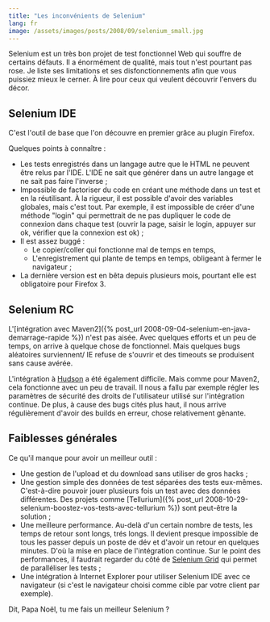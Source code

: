 ```yaml
---
title: "Les inconvénients de Selenium"
lang: fr
image: /assets/images/posts/2008/09/selenium_small.jpg
---
```


Selenium est un très bon projet de test fonctionnel Web qui souffre de certains défauts.
Il a énormément de qualité, mais tout n'est pourtant pas rose.
Je liste ses limitations et ses disfonctionnements afin que vous puissiez mieux le cerner.
À lire pour ceux qui veulent découvrir l'envers du décor.

## Selenium IDE

C'est l'outil de base que l'on découvre en premier grâce au plugin Firefox.

Quelques points à connaître :

- Les tests enregistrés dans un langage autre que le HTML ne peuvent être relus par l'IDE. L'IDE ne sait que générer dans un autre langage et ne sait pas faire l'inverse ;
- Impossible de factoriser du code en créant une méthode dans un test et en la réutilisant. À la rigueur, il est possible d'avoir des variables globales, mais c'est tout. Par exemple, il est impossible de créer d'une méthode "login" qui permettrait de ne pas dupliquer le code de connexion dans chaque test (ouvrir la page, saisir le login, appuyer sur ok, vérifier que la connexion est ok) ;
- Il est assez buggé :
  - Le copier/coller qui fonctionne mal de temps en temps,
  - L'enregistrement qui plante de temps en temps, obligeant à fermer le navigateur ;
- La dernière version est en bêta depuis plusieurs mois, pourtant elle est obligatoire pour Firefox 3.

## Selenium RC

L'[intégration avec Maven2]({% post_url 2008-09-04-selenium-en-java-demarrage-rapide %}) n'est pas aisée. Avec quelques efforts et un peu de temps, on arrive à quelque chose de fonctionnel. Mais quelques bugs aléatoires surviennent/ IE refuse de s'ouvrir et des timeouts se produisent sans cause avérée.

L'intégration à [Hudson](https://hudson.dev.java.net/) a été également difficile. Mais comme pour Maven2, cela fonctionne avec un peu de travail. Il nous a fallu par exemple régler les paramètres de sécurité des droits de l'utilisateur utilisé sur l'intégration continue. De plus, à cause des bugs cités plus haut, il nous arrive régulièrement d'avoir des builds en erreur, chose relativement gênante.

## Faiblesses générales

Ce qu'il manque pour avoir un meilleur outil :

- Une gestion de l'upload et du download sans utiliser de gros hacks ;
- Une gestion simple des données de test séparées des tests eux-mêmes. C'est-à-dire pouvoir jouer plusieurs fois un test avec des données différentes. Des projets comme [Tellurium]({% post_url 2008-10-29-selenium-boostez-vos-tests-avec-tellurium %}) sont peut-être la solution ;
- Une meilleure performance. Au-delà d'un certain nombre de tests, les temps de retour sont longs, trés longs. Il devient presque impossible de tous les passer depuis un poste de dév et d'avoir un retour en quelques minutes. D'où la mise en place de l'intégration continue. Sur le point des performances, il faudrait regarder du côté de [Selenium Grid](http://selenium-grid.seleniumhq.org/) qui permet de paralléliser les tests ;
- Une intégration à Internet Explorer pour utiliser Selenium IDE avec ce navigateur (si c'est le navigateur choisi comme cible par votre client par exemple).

Dit, Papa Noël, tu me fais un meilleur Selenium ?
